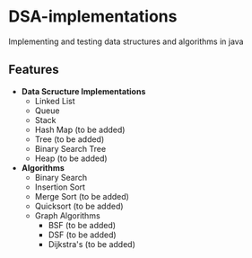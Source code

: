 # DSA-implementations
Implementing and testing data structures and algorithms in java

## Features
- **Data Scructure Implementations**
  - Linked List
  - Queue
  - Stack
  - Hash Map (to be added)
  - Tree (to be added)
  - Binary Search Tree
  - Heap (to be added)
- **Algorithms**
  - Binary Search
  - Insertion Sort
  - Merge Sort (to be added)
  - Quicksort (to be added)
  - Graph Algorithms
      - BSF (to be added)
      - DSF (to be added)
      - Dijkstra's (to be added)
